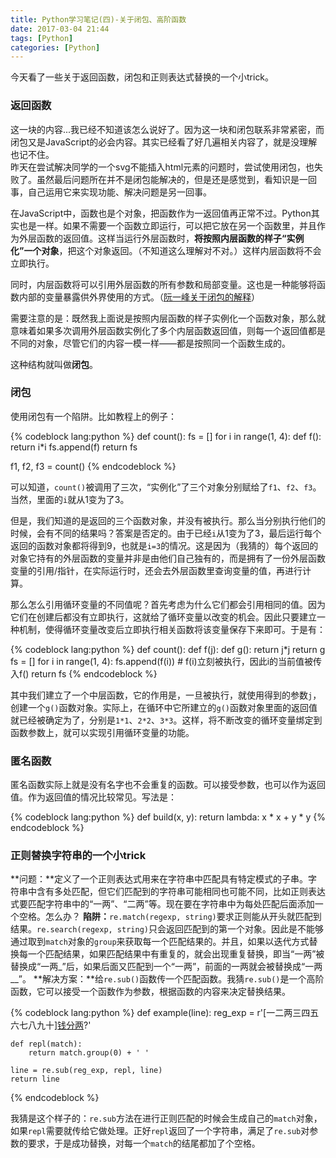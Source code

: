 ```yaml
---
title: Python学习笔记(四)-关于闭包、高阶函数
date: 2017-03-04 21:44
tags: [Python]
categories: [Python]
---
```

今天看了一些关于返回函数，闭包和正则表达式替换的一个小trick。

### 返回函数
这一块的内容...我已经不知道该怎么说好了。因为这一块和闭包联系非常紧密，而闭包又是JavaScript的必会内容。其实已经看了好几遍相关内容了，就是没理解也记不住。  
昨天在尝试解决同学的一个svg不能插入html元素的问题时，尝试使用闭包，也失败了。虽然最后问题所在并不是闭包能解决的，但是还是感觉到，看知识是一回事，自己运用它来实现功能、解决问题是另一回事。

<!-- more -->

在JavaScript中，函数也是个对象，把函数作为一返回值再正常不过。Python其实也是一样。如果不需要一个函数立即运行，可以把它放在另一个函数里，并且作为外层函数的返回值。这样当运行外层函数时，**将按照内层函数的样子“实例化”一个对象**，把这个对象返回。（不知道这么理解对不对。）这样内层函数将不会立即执行。

同时，内层函数将可以引用外层函数的所有参数和局部变量。这也是一种能够将函数内部的变量暴露供外界使用的方式。（[阮一峰关于闭包的解释](http://www.ruanyifeng.com/blog/2009/08/learning_javascript_closures.html)）

需要注意的是：既然我上面说是按照内层函数的样子实例化一个函数对象，那么就意味着如果多次调用外层函数实例化了多个内层函数返回值，则每一个返回值都是不同的对象，尽管它们的内容一模一样——都是按照同一个函数生成的。

这种结构就叫做**闭包**。

### 闭包
使用闭包有一个陷阱。比如教程上的例子：

{% codeblock lang:python %}
def count():
    fs = []
    for i in range(1, 4):
        def f():
             return i*i
        fs.append(f)
    return fs

f1, f2, f3 = count()
{% endcodeblock %}

可以知道，`count()`被调用了三次，“实例化”了三个对象分别赋给了`f1`、`f2`、`f3`。当然，里面的`i`就从1变为了3。

但是，我们知道的是返回的三个函数对象，并没有被执行。那么当分别执行他们的时候，会有不同的结果吗？答案是否定的。由于已经`i`从1变为了3，最后运行每个返回的函数对象都将得到9，也就是`i=3`的情况。这是因为（我猜的）每个返回的对象它持有的外层函数的变量并非是由他们自己独有的，而是拥有了一份外层函数变量的引用/指针，在实际运行时，还会去外层函数里查询变量的值，再进行计算。

那么怎么引用循环变量的不同值呢？首先考虑为什么它们都会引用相同的值。因为它们在创建后都没有立即执行，这就给了循环变量以改变的机会。因此只要建立一种机制，使得循环变量改变后立即执行相关函数将该变量保存下来即可。于是有：

{% codeblock lang:python %}
def count():
    def f(j):
        def g():
            return j*j
        return g
    fs = []
    for i in range(1, 4):
        fs.append(f(i)) # f(i)立刻被执行，因此i的当前值被传入f()
    return fs
{% endcodeblock %}

其中我们建立了一个中层函数，它的作用是，一旦被执行，就使用得到的参数`j`，创建一个`g()`函数对象。实际上，在循环中它所建立的`g()`函数对象里面的返回值就已经被确定为了，分别是`1*1`、`2*2`、`3*3`。这样，将不断改变的循环变量绑定到函数参数上，就可以实现引用循环变量的功能。

### 匿名函数
匿名函数实际上就是没有名字也不会重复的函数。可以接受参数，也可以作为返回值。作为返回值的情况比较常见。写法是：

{% codeblock lang:python %}
def build(x, y):
    return lambda: x * x + y * y
{% endcodeblock %}

### 正则替换字符串的一个小trick
**问题：**定义了一个正则表达式用来在字符串中匹配具有特定模式的子串。字符串中含有多处匹配，但它们匹配到的字符串可能相同也可能不同，比如正则表达式要匹配字符串中的“一两”、“二两”等。现在要在字符串中为每处匹配后面添加一个空格。怎么办？
**陷阱：**`re.match(regexp, string)`要求正则能从开头就匹配到结果。`re.search(regexp, string)`只会返回匹配到的第一个对象。因此是不能够通过取到`match`对象的`group`来获取每一个匹配结果的。并且，如果以迭代方式替换每一个匹配结果，如果匹配结果中有重复的，就会出现重复替换，即当“一两”被替换成“一两\_”后，如果后面又匹配到一个“一两”，前面的一两就会被替换成“一两\_\_”。
**解决方案：**给`re.sub()`函数传一个匹配函数。我猜`re.sub()`是一个高阶函数，它可以接受一个函数作为参数，根据函数的内容来决定替换结果。

{% codeblock lang:python %}
def example(line):
    reg_exp = r'[一二两三四五六七八九十][钱分两](（.+?）)?'

    def repl(match):
        return match.group(0) + ' '

    line = re.sub(reg_exp, repl, line)
    return line
{% endcodeblock %}

我猜是这个样子的：`re.sub`方法在进行正则匹配的时候会生成自己的`match`对象，如果`repl`需要就传给它做处理。正好`repl`返回了一个字符串，满足了`re.sub`对参数的要求，于是成功替换，对每一个`match`的结尾都加了个空格。